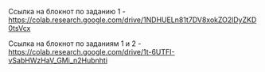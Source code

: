 Ссылка на блокнот по заданию 1 - https://colab.research.google.com/drive/1NDHUELn81t7DV8xokZO2lDyZKD0tsVcx

Ссылка на блокнот по заданиям 1 и 2 - https://colab.research.google.com/drive/1t-6UTFI-vSabHWzHaV_GMi_n2Hubnhti
